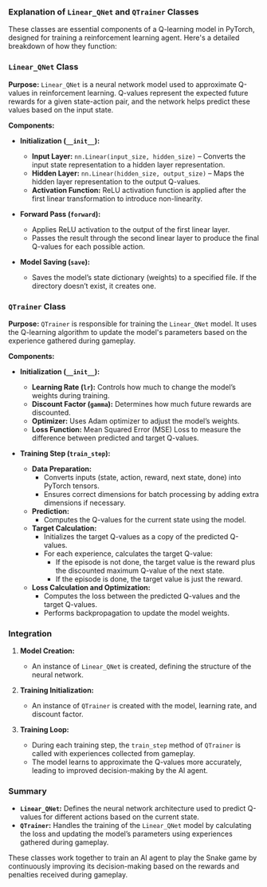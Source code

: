 ### Explanation of `Linear_QNet` and `QTrainer` Classes

These classes are essential components of a Q-learning model in PyTorch, designed for training a reinforcement learning agent. Here's a detailed breakdown of how they function:

### `Linear_QNet` Class

**Purpose:**
`Linear_QNet` is a neural network model used to approximate Q-values in reinforcement learning. Q-values represent the expected future rewards for a given state-action pair, and the network helps predict these values based on the input state.

**Components:**
- **Initialization (`__init__`):**
  - **Input Layer:** `nn.Linear(input_size, hidden_size)` – Converts the input state representation to a hidden layer representation.
  - **Hidden Layer:** `nn.Linear(hidden_size, output_size)` – Maps the hidden layer representation to the output Q-values.
  - **Activation Function:** ReLU activation function is applied after the first linear transformation to introduce non-linearity.

- **Forward Pass (`forward`):**
  - Applies ReLU activation to the output of the first linear layer.
  - Passes the result through the second linear layer to produce the final Q-values for each possible action.

- **Model Saving (`save`):**
  - Saves the model’s state dictionary (weights) to a specified file. If the directory doesn’t exist, it creates one.

### `QTrainer` Class

**Purpose:**
`QTrainer` is responsible for training the `Linear_QNet` model. It uses the Q-learning algorithm to update the model's parameters based on the experience gathered during gameplay.

**Components:**
- **Initialization (`__init__`):**
  - **Learning Rate (`lr`):** Controls how much to change the model’s weights during training.
  - **Discount Factor (`gamma`):** Determines how much future rewards are discounted.
  - **Optimizer:** Uses Adam optimizer to adjust the model’s weights.
  - **Loss Function:** Mean Squared Error (MSE) Loss to measure the difference between predicted and target Q-values.

- **Training Step (`train_step`):**
  - **Data Preparation:**
    - Converts inputs (state, action, reward, next state, done) into PyTorch tensors.
    - Ensures correct dimensions for batch processing by adding extra dimensions if necessary.
  - **Prediction:**
    - Computes the Q-values for the current state using the model.
  - **Target Calculation:**
    - Initializes the target Q-values as a copy of the predicted Q-values.
    - For each experience, calculates the target Q-value:
      - If the episode is not done, the target value is the reward plus the discounted maximum Q-value of the next state.
      - If the episode is done, the target value is just the reward.
  - **Loss Calculation and Optimization:**
    - Computes the loss between the predicted Q-values and the target Q-values.
    - Performs backpropagation to update the model weights.

### Integration

1. **Model Creation:**
   - An instance of `Linear_QNet` is created, defining the structure of the neural network.

2. **Training Initialization:**
   - An instance of `QTrainer` is created with the model, learning rate, and discount factor.

3. **Training Loop:**
   - During each training step, the `train_step` method of `QTrainer` is called with experiences collected from gameplay.
   - The model learns to approximate the Q-values more accurately, leading to improved decision-making by the AI agent.

### Summary

- **`Linear_QNet`:** Defines the neural network architecture used to predict Q-values for different actions based on the current state.
- **`QTrainer`:** Handles the training of the `Linear_QNet` model by calculating the loss and updating the model’s parameters using experiences gathered during gameplay.

These classes work together to train an AI agent to play the Snake game by continuously improving its decision-making based on the rewards and penalties received during gameplay.
